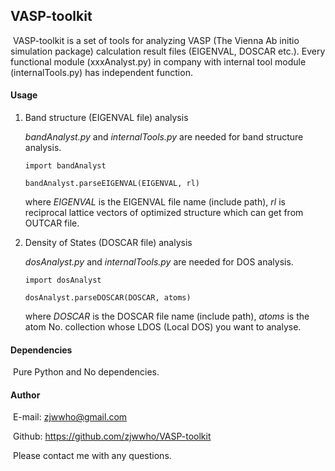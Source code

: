 ## VASP-toolkit

​	VASP-toolkit is a set of tools for analyzing VASP (The Vienna Ab initio simulation package) calculation result files (EIGENVAL, DOSCAR etc.). Every functional module (xxxAnalyst.py) in company with internal tool module (internalTools.py) has independent function.

#### Usage

1. Band structure (EIGENVAL file) analysis

   _bandAnalyst.py_ and _internalTools.py_ are needed for band structure analysis.

   `import bandAnalyst`

   `bandAnalyst.parseEIGENVAL(EIGENVAL, rl)`

   where _EIGENVAL_ is the EIGENVAL file name (include path), _rl_ is reciprocal lattice vectors of optimized structure which can get from OUTCAR file.

2. Density of States (DOSCAR file) analysis

   _dosAnalyst.py_ and _internalTools.py_ are needed for DOS analysis.

   `import dosAnalyst`

   `dosAnalyst.parseDOSCAR(DOSCAR, atoms)`

   where _DOSCAR_ is the DOSCAR file name (include path), _atoms_ is the atom No. collection whose LDOS (Local DOS) you want to analyse.

#### Dependencies

​	Pure Python and No dependencies.

#### Author

​	E-mail: zjwwho@gmail.com
	
​	Github: https://github.com/zjwwho/VASP-toolkit

​	Please contact me with any questions.